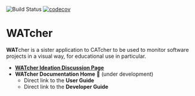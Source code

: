 ![Build Status](https://github.com/CATcher-org/WATcher/workflows/Setup%20Builds%20and%20Tests/badge.svg) [![codecov](https://codecov.io/gh/CATcher-org/WATcher/branch/master/graph/badge.svg?token=)](https://codecov.io/gh/CATcher-org/CATcher)

# WATcher

**WAT**cher is a sister application to CATcher to be used to monitor software projects in a visual way, for educational use in particular.

- [**WATcher Ideation Discussion Page**](https://github.com/CATcher-org/CATcher/discussions/938)
- **WATcher Documentation Home** :construction:
(under development) 
  - Direct link to the **User Guide**
  - Direct link to the **Developer Guide**
